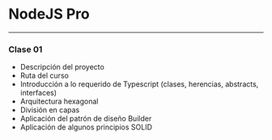 # NodeJS Pro

---

### Clase 01

- Descripción del proyecto
- Ruta del curso
- Introducción a lo requerido de Typescript (clases, herencias, abstracts, interfaces)
- Arquitectura hexagonal
- División en capas
- Aplicación del patrón de diseño Builder
- Aplicación de algunos principios SOLID
